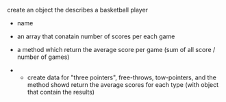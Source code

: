 create an object the describes a basketball player
- name
- an array that conatain number of scores per each game
- a method which return the average score per game (sum of all score / number of games)

- * create data for "three pointers", free-throws, tow-pointers, and the method showd return the average scores for each type (with object that contain the results)